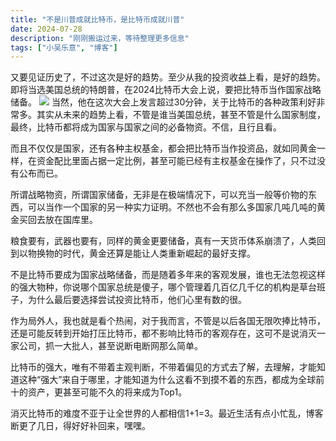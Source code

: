 ```yaml
---
title: "不是川普成就比特币，是比特币成就川普"
date: 2024-07-28
description: "刚刚搬运过来，等待整理更多信息"
tags: ["小吴乐意", "博客"]
---
```


又要见证历史了，不过这次是好的趋势。至少从我的投资收益上看，是好的趋势。即将当选美国总统的特朗普，在2024比特币大会上说，要把比特币当作国家战略储备。
![](https://blog.xiaowuleyi.com/content/uploadfile/202407/e1681722176409.webp)
当然，他在这次大会上发言超过30分钟，关于比特币的各种政策利好非常多。其实从未来的趋势上看，不管是谁当美国总统，甚至不管是什么国家制度，最终，比特币都将成为国家与国家之间的必备物资。不信，且行且看。

而且不仅仅是国家，还有各种主权基金，都会把比特币当作投资品，就如同黄金一样，在资金配比里面占据一定比例，甚至可能已经有主权基金在操作了，只不过没有公布而已。

所谓战略物资，所谓国家储备，无非是在极端情况下，可以充当一般等价物的东西，可以当作一个国家的另一种实力证明。不然也不会有那么多国家几吨几吨的黄金买回去放在国库里。

粮食要有，武器也要有，同样的黄金更要储备，真有一天货币体系崩溃了，人类回到以物换物的时代，黄金还算是能让人类重新崛起的最好支撑。

不是比特币要成为国家战略储备，而是随着多年来的客观发展，谁也无法忽视这样的强大物种，你说哪个国家总统是傻子，哪个管理着几百亿几千亿的机构是草台班子，为什么最后要选择尝试投资比特币，他们心里有数的很。

作为局外人，我也就是看个热闹，对于我而言，不管是以后各国无限吹捧比特币，还是可能反转到开始打压比特币，都不影响比特币的客观存在，这可不是说消灭一家公司，抓一大批人，甚至说断电断网那么简单。

比特币的强大，唯有不带着主观判断，不带着偏见的方式去了解，去理解，才能知道这种“强大”来自于哪里，才能知道为什么这看不到摸不着的东西，都成为全球前十的资产，更甚至可能不久的将来成为Top1。

消灭比特币的难度不亚于让全世界的人都相信1+1=3。最近生活有点小忙乱，博客断更了几日，得好好补回来，嘿嘿。

